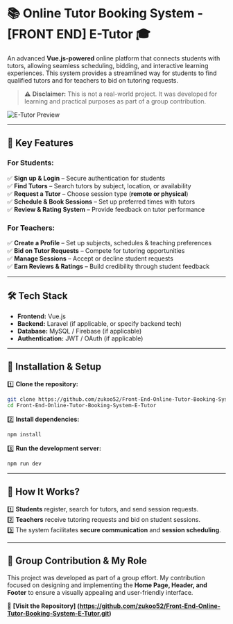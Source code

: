 
# **📚 Online Tutor Booking System - [FRONT END] E-Tutor** 🎓  

An advanced **Vue.js-powered** online platform that connects students with tutors, allowing seamless scheduling, bidding, and interactive learning experiences. This system provides a streamlined way for students to find qualified tutors and for teachers to bid on tutoring requests.  

> ⚠️ **Disclaimer:** This is not a real-world project. It was developed for learning and practical purposes as part of a group contribution.  

![E-Tutor Preview](https://github.com/user-attachments/assets/3770910a-f9da-4c39-80eb-97d3743ff492)  

---

## **🌟 Key Features**  

### **For Students:**  
✅ **Sign up & Login** – Secure authentication for students  
✅ **Find Tutors** – Search tutors by subject, location, or availability  
✅ **Request a Tutor** – Choose session type (**remote or physical**)  
✅ **Schedule & Book Sessions** – Set up preferred times with tutors  
✅ **Review & Rating System** – Provide feedback on tutor performance  

### **For Teachers:**  
✅ **Create a Profile** – Set up subjects, schedules & teaching preferences  
✅ **Bid on Tutor Requests** – Compete for tutoring opportunities  
✅ **Manage Sessions** – Accept or decline student requests  
✅ **Earn Reviews & Ratings** – Build credibility through student feedback  

---

## **🛠️ Tech Stack**  
- **Frontend:** Vue.js  
- **Backend:** Laravel (if applicable, or specify backend tech)  
- **Database:** MySQL / Firebase (if applicable)  
- **Authentication:** JWT / OAuth (if applicable)  

---

## **🚀 Installation & Setup**  

1️⃣ **Clone the repository:**  
```bash
git clone https://github.com/zukoo52/Front-End-Online-Tutor-Booking-System-E-Tutor.git
cd Front-End-Online-Tutor-Booking-System-E-Tutor
```

2️⃣ **Install dependencies:**  
```bash
npm install
```

3️⃣ **Run the development server:**  
```bash
npm run dev
```

---

## **📌 How It Works?**  
1️⃣ **Students** register, search for tutors, and send session requests.  
2️⃣ **Teachers** receive tutoring requests and bid on student sessions.  
3️⃣ The system facilitates **secure communication** and **session scheduling**.  

---

## **👥 Group Contribution & My Role**  
This project was developed as part of a group effort. My contribution focused on designing and implementing the **Home Page, Header, and Footer** to ensure a visually appealing and user-friendly interface.  

🔗 **[Visit the Repository] (https://github.com/zukoo52/Front-End-Online-Tutor-Booking-System-E-Tutor.git)**  

